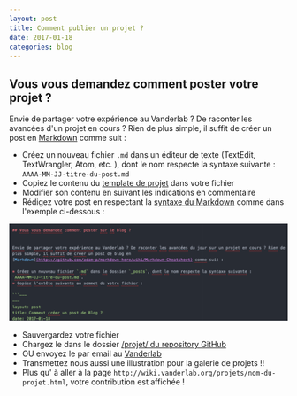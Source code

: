```yaml
---
layout: post
title: Comment publier un projet ?
date: 2017-01-18
categories: blog
---
```


## Vous vous demandez comment poster votre projet ?


Envie de partager votre expérience au Vanderlab ? De raconter les avancées d'un projet en cours ? Rien de plus simple, il suffit de créer un post en [Markdown](https://github.com/adam-p/markdown-here/wiki/Markdown-Cheatsheet) comme suit :

* Créez un nouveau fichier `.md` dans un éditeur de texte (TextEdit, TextWrangler, Atom, etc. ), dont le nom respecte la syntaxe suivante : `AAAA-MM-JJ-titre-du-post.md`
* Copiez le contenu du [template de projet](projets/template-de-projet.html) dans votre fichier
* Modifier son contenu en suivant les indications en commentaire
* Rédigez votre post en respectant la [syntaxe du Markdown](https://github.com/adam-p/markdown-here/wiki/Markdown-Cheatsheet#emphasis) comme dans l'exemple ci-dessous :

[image]: /images/ExempleMarkdown.png "Un exemple de Markdown"
![alt text][image]

* Sauvergardez votre fichier
* Chargez le dans le dossier [/projet/ du repository GitHub](https://github.com/Vanderlab/vanderlab.github.io/tree/master/projets)
* OU envoyez le par email au <a href="mailto:vanderlab@chateauephemere.org">Vanderlab</a>
* Transmettez nous aussi une illustration pour la galerie de projets !!
* Plus qu' à aller à la page `http://wiki.vanderlab.org/projets/nom-du-projet.html`, votre contribution est affichée !
